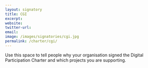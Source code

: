 ```yaml
---
layout: signatory
title: CGI
excerpt: 
website: 
twitter-url:
email: 
image: /images/signatories/cgi.jpg
permalink: /charter/cgi/
---
```


Use this space to tell people why your organisation signed the Digital Participation Charter and which projects you are supporting.